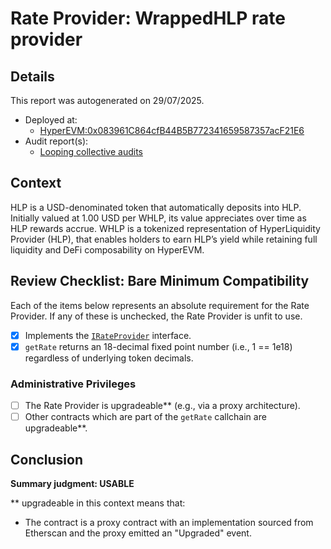 
# Rate Provider: WrappedHLP rate provider

## Details
This report was autogenerated on 29/07/2025.

- Deployed at:
    - [HyperEVM:0x083961C864cfB44B5B772341659587357acF21E6](https://hyperevmscan.io/address/0x083961C864cfB44B5B772341659587357acF21E6)
- Audit report(s):
    - [Looping collective audits](https://docs.loopingcollective.org/liquid-looping-products/wrapped-hlp/security-and-risk-managemet)

## Context
 HLP is a USD-denominated token that automatically deposits into HLP. Initially valued at 1.00 USD per WHLP, its value appreciates over time as HLP rewards accrue. WHLP is a tokenized representation of HyperLiquidity Provider (HLP), that enables holders to earn HLP’s yield while retaining full liquidity and DeFi composability on HyperEVM.

## Review Checklist: Bare Minimum Compatibility
Each of the items below represents an absolute requirement for the Rate Provider. If any of these is unchecked, the Rate Provider is unfit to use.

- [x] Implements the [`IRateProvider`](https://github.com/balancer/balancer-v2-monorepo/blob/bc3b3fee6e13e01d2efe610ed8118fdb74dfc1f2/pkg/interfaces/contracts/pool-utils/IRateProvider.sol) interface.
- [x] `getRate` returns an 18-decimal fixed point number (i.e., 1 == 1e18) regardless of underlying token decimals.

### Administrative Privileges
- [ ] The Rate Provider is upgradeable** (e.g., via a proxy architecture).
- [ ] Other contracts which are part of the `getRate` callchain are upgradeable**.

## Conclusion
**Summary judgment: USABLE**

** upgradeable in this context means that:
- The contract is a proxy contract with an implementation sourced from Etherscan and the proxy emitted an "Upgraded" event.
    
